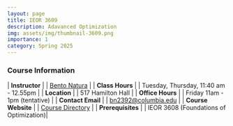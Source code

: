 ```yaml
---
layout: page
title: IEOR 3609
description: Adavanced Optimization
img: assets/img/thumbnail-3609.png
importance: 1
category: Spring 2025
---
```



### Course Information 

| **Instructor**           |         | [Bento Natura](https://bentonatura.com)                                         |
| **Class Hours**          |         | Tuesday, Thursday, 11:40 am - 12.55pm                                           |
| **Location**             |         | 517 Hamilton Hall                                                               |
| **Office Hours**         |         | Friday 11am - 1pm (tentative)                                                   |
| **Contact Email**        |         | [bn2392@columbia.edu](mailto:bn2392@columbia.edu)                               |
| **Course Website**       |         | [Course Directory](https://doc.sis.columbia.edu/#subj/IEOR/E3609-20251-001/)    |
| **Prerequisites**        |         | IEOR 3608 (Foundations of Optimization)|

<br>

<!-- ### Course Description

The course is structured in two major parts, each focusing on distinct areas of advanced optimization techniques and their practical applications. This course aims to provide students with a comprehensive understanding of both convex optimization and integer programming, equipping them with the skills necessary to tackle complex optimization problems in various fields.

### Part 1: Convex Optimization
The first part of the course focuses on **Convex Optimization**, beginning with unconstrained convex problems. We compare these to the already familiar Linear Programs (LPs), which, while easier to solve due to their linearity, can become more challenging when hard constraints are introduced. 

We will cover the theoretical foundations of convex optimization, focusing on problem geometry, optimality conditions, and duality principles. Students will also learn to identify convexity and model real-world scenarios as convex formulations. Practical applications are reinforced through hands-on experience with solvers like CVX, ensuring a balance between conceptual understanding and implementation.

If time allows, this part will explore advanced topics such as:
- **Robust Optimization** for handling uncertainty in optimization problems.
- **Online Optimization** for sequential decision-making scenarios.

These topics serve to bridge the gap between theoretical optimization techniques and their practical applications in modern data-driven decision-making contexts.

### Part 2: Integer Programming (IP)
The second part of the course covers **Integer Programming (IP)**, beginning with fundamental concepts of modeling real-world problems using integer constraints. Students will learn to implement these models using industry-standard software tools while developing a deep understanding of the geometric principles and solution techniques that underpin IP.

This section examines what makes some IP formulations more tractable than others, highlighting special cases that can be solved efficiently using core algorithms covered earlier. General algorithmic approaches such as:
- **Branch and Bound**,
- **Cutting Plane Methods**, and
- **Dynamic Programming**

will also be explored and implemented. -->

<!-- ### Course Materials
The course will utilize a combination of textbooks, research papers, and software tools. Key resources include:
- Textbook: "Convex Optimization" by Stephen Boyd and Lieven Vandenberghe
- Research papers and articles provided throughout the course
- Software: CVX for convex optimization, and CPLEX or Gurobi for integer programming -->

<!-- ### Assessment
Assessment will be based on a combination of homework assignments, projects, and exams. Homework assignments will reinforce theoretical concepts and practical skills, while projects will provide an opportunity to apply optimization techniques to real-world problems. Exams will test students' understanding of both the theoretical and practical aspects of the course material. -->

<!-- ### Prerequisites
Students are expected to have completed IEOR 3608 (Foundations of Optimization) or have equivalent knowledge. A strong foundation in linear algebra, calculus, and basic optimization techniques is essential for success in this course. -->